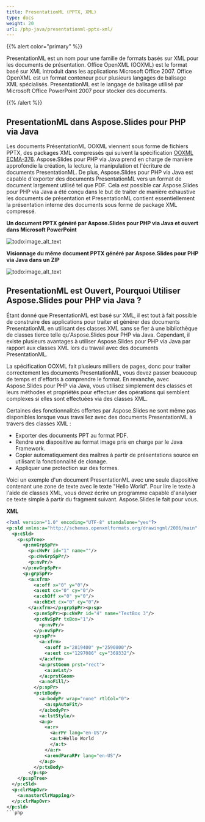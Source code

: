 ```yaml
---
title: PresentationML (PPTX, XML)
type: docs
weight: 20
url: /php-java/presentationml-pptx-xml/
---
```


{{% alert color="primary" %}} 

PresentationML est un nom pour une famille de formats basés sur XML pour les documents de présentation. Office OpenXML (OOXML) est le format basé sur XML introduit dans les applications Microsoft Office 2007. Office OpenXML est un format conteneur pour plusieurs langages de balisage XML spécialisés. PresentationML est le langage de balisage utilisé par Microsoft Office PowerPoint 2007 pour stocker des documents.

{{% /alert %}} 

## **PresentationML dans Aspose.Slides pour PHP via Java**
Les documents PrésentationML OOXML viennent sous forme de fichiers PPTX, des packages XML compressés qui suivent la spécification [OOXML ECMA-376](https://www.ecma-international.org/publications-and-standards/standards/ecma-376/). Aspose.Slides pour PHP via Java prend en charge de manière approfondie la création, la lecture, la manipulation et l'écriture de documents PresentationML. De plus, Aspose.Slides pour PHP via Java est capable d'exporter des documents PresentationML vers un format de document largement utilisé tel que PDF. Cela est possible car Aspose.Slides pour PHP via Java a été conçu dans le but de traiter de manière exhaustive les documents de présentation et PresentationML contient essentiellement la présentation interne des documents sous forme de package XML compressé.

**Un document PPTX généré par Aspose.Slides pour PHP via Java et ouvert dans Microsoft PowerPoint**

![todo:image_alt_text](presentationml-pptx-xml_1.png)


**Visionnage du même document PPTX généré par Aspose.Slides pour PHP via Java dans un ZIP**

![todo:image_alt_text](presentationml-pptx-xml_2.jpg)


## **PresentationML est Ouvert, Pourquoi Utiliser Aspose.Slides pour PHP via Java ?**
Étant donné que PresentationML est basé sur XML, il est tout à fait possible de construire des applications pour traiter et générer des documents PresentationML en utilisant des classes XML sans se fier à une bibliothèque de classes tierce telle qu'Aspose.Slides pour PHP via Java. Cependant, il existe plusieurs avantages à utiliser Aspose.Slides pour PHP via Java par rapport aux classes XML lors du travail avec des documents PresentationML.

La spécification OOXML fait plusieurs milliers de pages, donc pour traiter correctement les documents PresentationML, vous devez passer beaucoup de temps et d'efforts à comprendre le format. En revanche, avec Aspose.Slides pour PHP via Java, vous utilisez simplement des classes et leurs méthodes et propriétés pour effectuer des opérations qui semblent complexes si elles sont effectuées via des classes XML.

Certaines des fonctionnalités offertes par Aspose.Slides ne sont même pas disponibles lorsque vous travaillez avec des documents PresentationML à travers des classes XML :

- Exporter des documents PPT au format PDF.
- Rendre une diapositive au format image pris en charge par le Java Framework.
- Copier automatiquement des maîtres à partir de présentations source en utilisant la fonctionnalité de clonage.
- Appliquer une protection sur des formes.

Voici un exemple d'un document PresentationML avec une seule diapositive contenant une zone de texte avec le texte "Hello World". Pour lire le texte à l'aide de classes XML, vous devez écrire un programme capable d'analyser ce texte simple à partir du fragment suivant. Aspose.Slides le fait pour vous.

**XML**

``` xml
<?xml version="1.0" encoding="UTF-8" standalone="yes"?>
<p:sld xmlns:a="http://schemas.openxmlformats.org/drawingml/2006/main" xmlns:r="http://schemas.openxmlformats.org/officeDocument/2006/relationships" xmlns:p="http://schemas.openxmlformats.org/presentationml/2006/main">
  <p:cSld>
    <p:spTree>
      <p:nvGrpSpPr>
        <p:cNvPr id="1" name=""/>
        <p:cNvGrpSpPr/>
        <p:nvPr/>
      </p:nvGrpSpPr>
      <p:grpSpPr>
        <a:xfrm>
          <a:off x="0" y="0"/>
          <a:ext cx="0" cy="0"/>
          <a:chOff x="0" y="0"/>
          <a:chExt cx="0" cy="0"/>
        </a:xfrm></p:grpSpPr><p:sp>
          <p:nvSpPr><p:cNvPr id="4" name="TextBox 3"/>
          <p:cNvSpPr txBox="1"/>
            <p:nvPr/>
          </p:nvSpPr>
          <p:spPr>
            <a:xfrm>
              <a:off x="2819400" y="2590800"/>
              <a:ext cx="1297086" cy="369332"/>
            </a:xfrm>
            <a:prstGeom prst="rect">
              <a:avLst/>
            </a:prstGeom>
            <a:noFill/>
          </p:spPr>
          <p:txBody>
            <a:bodyPr wrap="none" rtlCol="0">
              <a:spAutoFit/>
            </a:bodyPr>
            <a:lstStyle/>
            <a:p>
              <a:r>
                <a:rPr lang="en-US"/>
                <a:t>Hello World
                </a:t>
              </a:r>
              <a:endParaRPr lang="en-US"/>
            </a:p>
          </p:txBody>
        </p:sp>
    </p:spTree>
  </p:cSld>
  <p:clrMapOvr>
    <a:masterClrMapping/>
  </p:clrMapOvr>
</p:sld>
```php

```